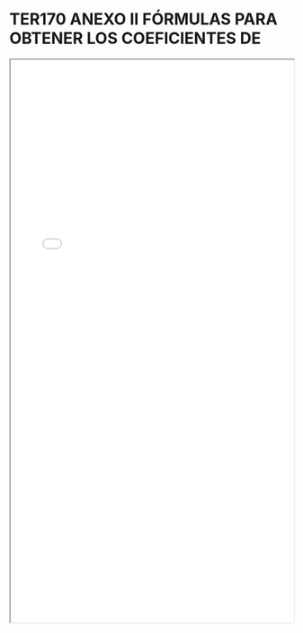 
# TER170 ANEXO II FÓRMULAS PARA OBTENER LOS COEFICIENTES DE

<iframe src="../TER170 ANEXO II FÓRMULAS PARA OBTENER LOS COEFICIENTES DE.pdf" width="100%" height="1000px"></iframe>

